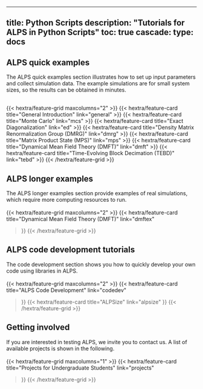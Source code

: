 
---
title: Python Scripts
description: "Tutorials for ALPS in Python Scripts"
toc: true
cascade:
    type: docs
---

## ALPS quick examples

The ALPS quick examples section illustrates how to set up input parameters and collect simulation data. The example simulations are for small system sizes, so the results can be obtained in minutes.   

<br>
{{< hextra/feature-grid maxcolumns="2" >}}
  {{< hextra/feature-card
    title="General Introduction"
    link="general"
  >}}
  {{< hextra/feature-card
    title="Monte Carlo"
    link="mcs"
  >}}
  {{< hextra/feature-card
    title="Exact Diagonalization"
    link="ed"
  >}}
  {{< hextra/feature-card
    title="Density Matrix Renormalization Group (DMRG)"
    link="dmrg"
  >}}
  {{< hextra/feature-card
    title="Matrix Product State (MPS)"
    link="mps"
  >}}
  {{< hextra/feature-card
    title="Dynamical Mean Field Theory (DMFT)"
    link="dmft"
  >}}
  {{< hextra/feature-card
    title="Time-Evolving Block Decimation (TEBD)"
    link="tebd"
  >}}
{{< /hextra/feature-grid >}}

## ALPS longer examples

The ALPS longer examples section provide examples of real simulations, which require more computing resources to run.
<br><br>
{{< hextra/feature-grid maxcolumns="2" >}}
  {{< hextra/feature-card
    title="Dynamical Mean Field Theory (DMFT)"
    link="dmftex"
  >}}
{{< /hextra/feature-grid >}}

## ALPS code development tutorials

The code development section shows you how to quickly develop your own code using libraries in ALPS.
 <br><br>
 {{< hextra/feature-grid maxcolumns="2" >}}
  {{< hextra/feature-card
    title="ALPS Code Development"
    link="codedev"
  >}}
  {{< hextra/feature-card
    title="ALPSize"
    link="alpsize"
  >}}
{{< /hextra/feature-grid >}}

## Getting involved

If you are interested in testing ALPS, we invite you to contact us. A list of available projects is shown in the following.
<br><br>
 {{< hextra/feature-grid maxcolumns="1" >}}
  {{< hextra/feature-card
    title="Projects for Undergraduate Students"
    link="projects"
  >}}
{{< /hextra/feature-grid >}}

